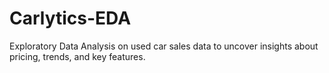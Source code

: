 # Carlytics-EDA
Exploratory Data Analysis on used car sales data to uncover insights about pricing, trends, and key features.
